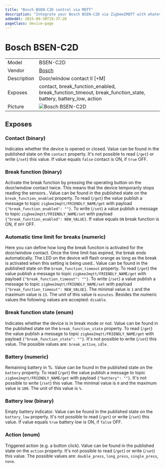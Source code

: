 ```yaml
---
title: "Bosch BSEN-C2D control via MQTT"
description: "Integrate your Bosch BSEN-C2D via Zigbee2MQTT with whatever smart home infrastructure you are using without the vendor's bridge or gateway."
addedAt: 2025-09-30T19:37:28
pageClass: device-page
---
```


<!-- !!!! -->
<!-- ATTENTION: This file is auto-generated through docgen! -->
<!-- You can only edit the "Notes"-Section between the two comment lines "Notes BEGIN" and "Notes END". -->
<!-- Do not use h1 or h2 heading within "## Notes"-Section. -->
<!-- !!!! -->

# Bosch BSEN-C2D

|     |     |
|-----|-----|
| Model | BSEN-C2D  |
| Vendor  | [Bosch](/supported-devices/#v=Bosch)  |
| Description | Door/window contact II [+M] |
| Exposes | contact, break_function_enabled, break_function_timeout, break_function_state, battery, battery_low, action |
| Picture | ![Bosch BSEN-C2D](https://www.zigbee2mqtt.io/images/devices/BSEN-C2D.png) |


<!-- Notes BEGIN: You can edit here. Add "## Notes" headline if not already present. -->


<!-- Notes END: Do not edit below this line -->




## Exposes

### Contact (binary)
Indicates whether the device is opened or closed.
Value can be found in the published state on the `contact` property.
It's not possible to read (`/get`) or write (`/set`) this value.
If value equals `false` contact is ON, if `true` OFF.

### Break function (binary)
Activate the break function by pressing the operating button on the door/window contact twice. This means that the device temporarily stops reading the sensors..
Value can be found in the published state on the `break_function_enabled` property.
To read (`/get`) the value publish a message to topic `zigbee2mqtt/FRIENDLY_NAME/get` with payload `{"break_function_enabled": ""}`.
To write (`/set`) a value publish a message to topic `zigbee2mqtt/FRIENDLY_NAME/set` with payload `{"break_function_enabled": NEW_VALUE}`.
If value equals `ON` break function is ON, if `OFF` OFF.

### Automatic time limit for breaks (numeric)
Here you can define how long the break function is activated for the door/window contact. Once the time limit has expired, the break ends automatically. The LED on the device will flash orange as long as the break is activated when this setting is being used..
Value can be found in the published state on the `break_function_timeout` property.
To read (`/get`) the value publish a message to topic `zigbee2mqtt/FRIENDLY_NAME/get` with payload `{"break_function_timeout": ""}`.
To write (`/set`) a value publish a message to topic `zigbee2mqtt/FRIENDLY_NAME/set` with payload `{"break_function_timeout": NEW_VALUE}`.
The minimal value is `1` and the maximum value is `15`.
The unit of this value is `minutes`.
Besides the numeric values the following values are accepted: `disable`.

### Break function state (enum)
Indicates whether the device is in break mode or not.
Value can be found in the published state on the `break_function_state` property.
To read (`/get`) the value publish a message to topic `zigbee2mqtt/FRIENDLY_NAME/get` with payload `{"break_function_state": ""}`.
It's not possible to write (`/set`) this value.
The possible values are: `break_active`, `idle`.

### Battery (numeric)
Remaining battery in %.
Value can be found in the published state on the `battery` property.
To read (`/get`) the value publish a message to topic `zigbee2mqtt/FRIENDLY_NAME/get` with payload `{"battery": ""}`.
It's not possible to write (`/set`) this value.
The minimal value is `0` and the maximum value is `100`.
The unit of this value is `%`.

### Battery low (binary)
Empty battery indicator.
Value can be found in the published state on the `battery_low` property.
It's not possible to read (`/get`) or write (`/set`) this value.
If value equals `true` battery low is ON, if `false` OFF.

### Action (enum)
Triggered action (e.g. a button click).
Value can be found in the published state on the `action` property.
It's not possible to read (`/get`) or write (`/set`) this value.
The possible values are: `double_press`, `long_press`, `single_press`, `none`.

